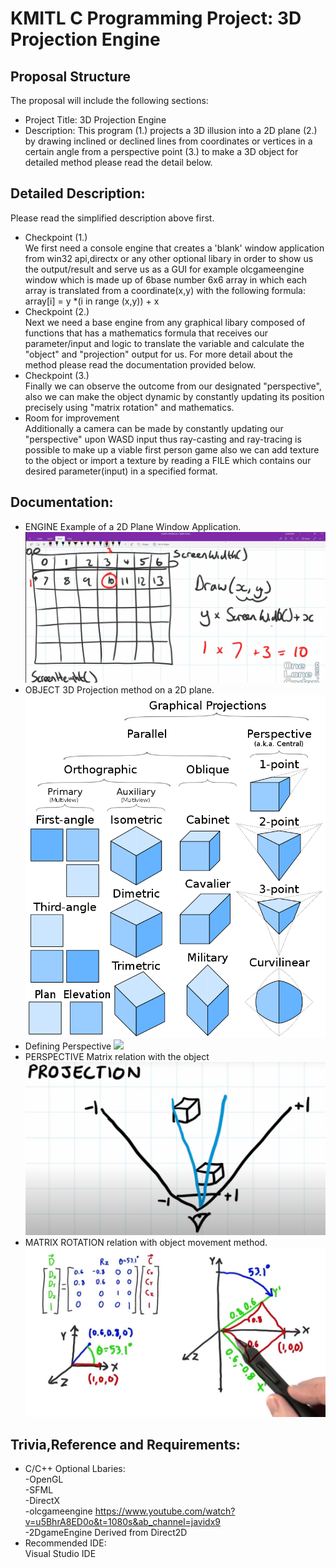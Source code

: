 # KMITL C Programming Project: 3D Projection Engine 

## Proposal Structure
The proposal will include the following sections:
* Project Title: 3D Projection Engine 
* Description: This program (1.) projects a 3D illusion into a 2D plane (2.) by drawing inclined or declined lines from  coordinates or vertices in a certain angle from a perspective point (3.) to make a 3D object for detailed method please read the detail below.


## Detailed Description:
Please read the simplified description above first.
* Checkpoint (1.) \
We first need a console engine that creates a 'blank' window application from win32 api,directx or any other optional libary in order to show us the output/result and serve us as a GUI for example olcgameengine window which is made up of 6base number 6x6 array in which each array is translated from a coordinate(x,y) with the following formula: 
array[i] = y *(i in range (x,y)) + x 
* Checkpoint (2.)\
Next we need a base engine from any graphical libary composed of functions that has a mathematics formula that receives our parameter/input and logic to translate the variable and calculate the "object" and  "projection" output for us. For more detail about the method please read the documentation provided below.
* Checkpoint (3.)\
Finally we can observe the outcome from our designated "perspective", also we can make the object dynamic by constantly updating its position precisely using "matrix rotation" and mathematics.
* Room for improvement \
Additionally a camera can be made by constantly updating our "perspective" upon WASD input thus ray-casting and ray-tracing is possible to make up a viable first person game also we can add texture to the object or import a texture by reading a FILE which contains our desired parameter(input) in a specified format.



## Documentation:
* ENGINE Example of a 2D Plane Window Application. \
![](images/p2.png)
* OBJECT 3D Projection method on a 2D plane.\
![](images/3dprojection.png)
* Defining Perspective
![](images/images/perspective.png)
* PERSPECTIVE Matrix relation with the object \
![](images/objectandperspective%20relation.png)
* MATRIX ROTATION relation with object movement method. \
![](images/matrix%20rotation.jpg)



## Trivia,Reference and Requirements:
* C/C++ Optional Lbaries: \
-OpenGL \
-SFML \
-DirectX \
-olcgameengine https://www.youtube.com/watch?v=u5BhrA8ED0o&t=1080s&ab_channel=javidx9 \
-2DgameEngine Derived from Direct2D 
* Recommended IDE: \
Visual Studio IDE 
